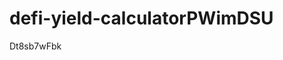 # defi-yield-calculatorPWimDSU



























































Dt8sb7wFbk

